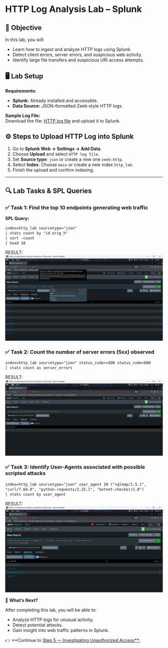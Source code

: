 # HTTP Log Analysis Lab – Splunk  

## 🎯 Objective  
In this lab, you will:  
- Learn how to ingest and analyze HTTP logs using Splunk.  
- Detect client errors, server errors, and suspicious web activity.  
- Identify large file transfers and suspicious URI access attempts.  

## 🖥️ Lab Setup  
**Requirements:**  
- **Splunk:** Already installed and accessible.  
- **Data Source:** JSON-formatted Zeek-style HTTP logs.  

**Sample Log File:**  
Download the file: [HTTP log file](https://github.com/Lovepreet2003/SIEM-Log-Analysis-with-Splunk/blob/main/sample_files/HTTP_logs.json) and upload it to Splunk.  

## ⚙️ Steps to Upload HTTP Log into Splunk  

1. Go to **Splunk Web → Settings → Add Data**.  
2. Choose **Upload** and select `HTTP log file`.  
3. Set **Source type**: `json` or create a new one `zeek:http`.  
4. Select **Index**: Choose `main` or create a new index `http_lab`.  
5. Finish the upload and confirm indexing.  

---

## 🔍 Lab Tasks & SPL Queries  

### ✅ Task 1: Find the top 10 endpoints generating web traffic  
**SPL Query:**  
```spl
index=http_lab sourcetype="json"
| stats count by "id.orig_h"
| sort -count
| head 10
```
RESULT:
![HTTP Log Analysis Screenshot](https://github.com/Lovepreet2003/SIEM-Log-Analysis-with-Splunk/blob/main/screenshot/7.png?raw=true)


### ✅ Task 2: Count the number of server errors (5xx) observed

```
index=http_lab sourcetype="json" status_code>=500 status_code<600
| stats count as server_errors
```
RESULT:
![SSH Log Analysis Screenshot](https://github.com/Lovepreet2003/SIEM-Log-Analysis-with-Splunk/blob/main/screenshot/8.png?raw=true)



### ✅ Task 3: Identify User-Agents associated with possible scripted attacks

```
index=http_lab sourcetype="json" user_agent IN ("sqlmap/1.5.1", "curl/7.68.0", "python-requests/2.25.1", "botnet-checker/1.0")
| stats count by user_agent
```
RESULT:
![SSH Log Analysis Screenshot](https://github.com/Lovepreet2003/SIEM-Log-Analysis-with-Splunk/blob/main/screenshot/9.png?raw=true)



🚀 **What’s Next?**  

After completing this lab, you will be able to:  
- Analyze HTTP logs for unusual activity.  
- Detect potential attacks.  
- Gain insight into web traffic patterns in Splunk.  

👉 **Continue to [Step 5 — Investigating Unauthorized Access**:](Step5-Investigating_Unauthorized_Access.md)

